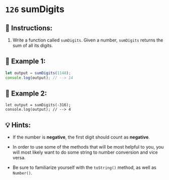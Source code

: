 # `126` sumDigits

## 📝 Instructions:

1. Write a function called `sumDigits`. Given a number, `sumDigits` returns the sum of all its digits.

## 📎 Example 1:

```js
let output = sumDigits(1148);
console.log(output); // --> 14
```

## 📎 Example 2:

```Js
let output = sumDigits(-316);
console.log(output); // --> 4
```

## 💡 Hints:

+ If the number is **negative**, the first digit should count as **negative**.

+ In order to use some of the methods that will be most helpful to you, you will most likely want to do some string to number conversion and vice versa.

+ Be sure to familiarize yourself with the `toString()` method, as well as `Number()`.

